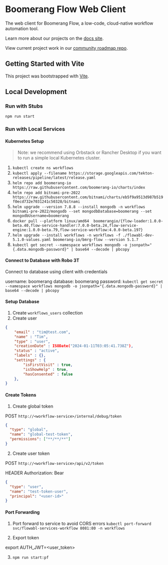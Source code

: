 # Boomerang Flow Web Client

The web client for Boomerang Flow, a low-code, cloud-native workflow automation tool.

Learn more about our projects on the [docs site](https://useboomerang.io/docs).

View current project work in our [community roadmap repo](https://github.com/boomerang-io/roadmap).

## Getting Started with Vite

This project was bootstrapped with [Vite](https://github.com/vitejs/vite).

## Local Development

### Run with Stubs

`npm run start`

### Run with Local Services

#### Kubernetes Setup

> Note: we recommend using Orbstack or Rancher Desktop if you want to run a simple local Kubernetes cluster.

1. `kubectl create ns workflows`
2. `kubectl apply --filename https://storage.googleapis.com/tekton-releases/pipeline/latest/release.yaml`
3. `helm repo add boomerang-io https://raw.githubusercontent.com/boomerang-io/charts/index`
4. `helm repo add bitnami-pre-2022 https://raw.githubusercontent.com/bitnami/charts/eb5f9a9513d987b519f0ecd732e7031241c50328/bitnami`
5. `helm upgrade --version 7.8.8 --install mongodb -n workflows bitnami-pre-2022/mongodb --set mongodbDatabase=boomerang --set mongodbUsername=boomerang`
6. `docker pull --platform linux/amd64  boomerangio/{flow-loader:1.0.0-beta.40,flow-service-handler:7.0.0-beta.24,flow-service-engine:1.0.0-beta.79,flow-service-workflow:4.0.0-beta.197}`
7. `helm upgrade --install workflows -n workflows -f ./flowabl-dev-5.1.0-values.yaml boomerang-io/bmrg-flow --version 5.1.7`
8. `kubectl get secret --namespace workflows mongodb -o jsonpath="{.data.mongodb-password}" | base64 --decode | pbcopy`

#### Connect to Database with Robo 3T

Connect to database using client with credentials

username: boomerang
database: boomerang
password: `kubectl get secret --namespace workflows mongodb -o jsonpath="{.data.mongodb-password}" | base64 --decode | pbcopy`

#### Setup Database

1. Create `workflows_users` collection
2. Create user

```json
{
    "email" : "tim@test.com",
    "name" : "Tim",
    "type" : "user",
    "creationDate" : ISODate("2024-01-11T03:05:41.738Z"),
    "status" : "active",
    "labels" : {},
    "settings" : {
        "isFirstVisit" : true,
        "isShowHelp" : true,
        "hasConsented" : false
    },
}
```

#### Create Tokens

1. Create global token

POST `http://<workflow-service>/internal/debug/token`

```json
{
  "type": "global",
  "name": "global-test-token",
  "permissions": ["**/**/**"]
}
```

2. Create user token

POST `http://<workflow-service>/api/v2/token`

HEADER Authorization: Bear <global token from above>

```json
{
  "type": "user",
  "name": "test-token-user",
  "principal": "<user-id>"
}
```

#### Port Forwarding

1. Port forward to service to avoid CORS errors
   `kubectl port-forward svc/flowabl-services-workflow 8081:80 -n workflows`

2. Export token

export AUTH_JWT=<user_token>

3. `npm run start:pf`
